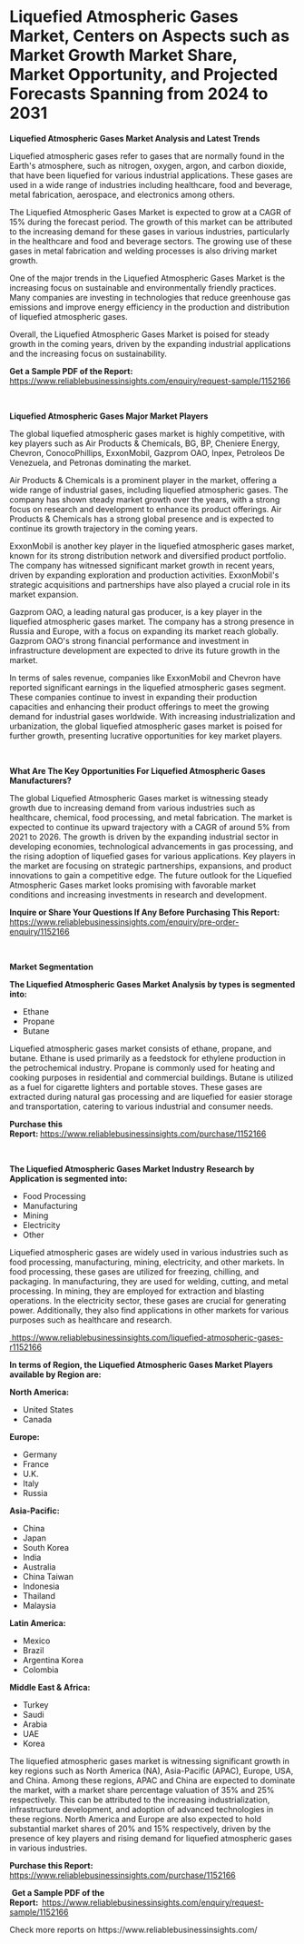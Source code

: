 <p><h1>Liquefied Atmospheric Gases Market, Centers on Aspects such as Market Growth Market Share, Market Opportunity, and Projected Forecasts Spanning from 2024 to 2031</h1></p><p><strong>Liquefied Atmospheric Gases Market Analysis and Latest Trends</strong></p>
<p><p>Liquefied atmospheric gases refer to gases that are normally found in the Earth's atmosphere, such as nitrogen, oxygen, argon, and carbon dioxide, that have been liquefied for various industrial applications. These gases are used in a wide range of industries including healthcare, food and beverage, metal fabrication, aerospace, and electronics among others.</p><p>The Liquefied Atmospheric Gases Market is expected to grow at a CAGR of 15% during the forecast period. The growth of this market can be attributed to the increasing demand for these gases in various industries, particularly in the healthcare and food and beverage sectors. The growing use of these gases in metal fabrication and welding processes is also driving market growth.</p><p>One of the major trends in the Liquefied Atmospheric Gases Market is the increasing focus on sustainable and environmentally friendly practices. Many companies are investing in technologies that reduce greenhouse gas emissions and improve energy efficiency in the production and distribution of liquefied atmospheric gases.</p><p>Overall, the Liquefied Atmospheric Gases Market is poised for steady growth in the coming years, driven by the expanding industrial applications and the increasing focus on sustainability.</p></p>
<p><strong>Get a Sample PDF of the Report:&nbsp;</strong> <a href="https://www.reliablebusinessinsights.com/enquiry/request-sample/1152166">https://www.reliablebusinessinsights.com/enquiry/request-sample/1152166</a></p>
<p>&nbsp;</p>
<p><strong>Liquefied Atmospheric Gases Major Market Players</strong></p>
<p><p>The global liquefied atmospheric gases market is highly competitive, with key players such as Air Products & Chemicals, BG, BP, Cheniere Energy, Chevron, ConocoPhillips, ExxonMobil, Gazprom OAO, Inpex, Petroleos De Venezuela, and Petronas dominating the market.</p><p>Air Products & Chemicals is a prominent player in the market, offering a wide range of industrial gases, including liquefied atmospheric gases. The company has shown steady market growth over the years, with a strong focus on research and development to enhance its product offerings. Air Products & Chemicals has a strong global presence and is expected to continue its growth trajectory in the coming years.</p><p>ExxonMobil is another key player in the liquefied atmospheric gases market, known for its strong distribution network and diversified product portfolio. The company has witnessed significant market growth in recent years, driven by expanding exploration and production activities. ExxonMobil's strategic acquisitions and partnerships have also played a crucial role in its market expansion.</p><p>Gazprom OAO, a leading natural gas producer, is a key player in the liquefied atmospheric gases market. The company has a strong presence in Russia and Europe, with a focus on expanding its market reach globally. Gazprom OAO's strong financial performance and investment in infrastructure development are expected to drive its future growth in the market.</p><p>In terms of sales revenue, companies like ExxonMobil and Chevron have reported significant earnings in the liquefied atmospheric gases segment. These companies continue to invest in expanding their production capacities and enhancing their product offerings to meet the growing demand for industrial gases worldwide. With increasing industrialization and urbanization, the global liquefied atmospheric gases market is poised for further growth, presenting lucrative opportunities for key market players.</p></p>
<p>&nbsp;</p>
<p><strong>What Are The Key Opportunities For Liquefied Atmospheric Gases Manufacturers?</strong></p>
<p><p>The global Liquefied Atmospheric Gases market is witnessing steady growth due to increasing demand from various industries such as healthcare, chemical, food processing, and metal fabrication. The market is expected to continue its upward trajectory with a CAGR of around 5% from 2021 to 2026. The growth is driven by the expanding industrial sector in developing economies, technological advancements in gas processing, and the rising adoption of liquefied gases for various applications. Key players in the market are focusing on strategic partnerships, expansions, and product innovations to gain a competitive edge. The future outlook for the Liquefied Atmospheric Gases market looks promising with favorable market conditions and increasing investments in research and development.</p></p>
<p><strong>Inquire or Share Your Questions If Any Before Purchasing This Report:</strong> <a href="https://www.reliablebusinessinsights.com/enquiry/pre-order-enquiry/1152166">https://www.reliablebusinessinsights.com/enquiry/pre-order-enquiry/1152166</a></p>
<p>&nbsp;</p>
<p><strong>Market Segmentation</strong></p>
<p><strong>The Liquefied Atmospheric Gases Market Analysis by types is segmented into:</strong></p>
<p><ul><li>Ethane</li><li>Propane</li><li>Butane</li></ul></p>
<p><p>Liquefied atmospheric gases market consists of ethane, propane, and butane. Ethane is used primarily as a feedstock for ethylene production in the petrochemical industry. Propane is commonly used for heating and cooking purposes in residential and commercial buildings. Butane is utilized as a fuel for cigarette lighters and portable stoves. These gases are extracted during natural gas processing and are liquefied for easier storage and transportation, catering to various industrial and consumer needs.</p></p>
<p><strong>Purchase this Report:&nbsp;</strong><a href="https://www.reliablebusinessinsights.com/purchase/1152166">https://www.reliablebusinessinsights.com/purchase/1152166</a></p>
<p>&nbsp;</p>
<p><strong>The Liquefied Atmospheric Gases Market Industry Research by Application is segmented into:</strong></p>
<p><ul><li>Food Processing</li><li>Manufacturing</li><li>Mining</li><li>Electricity</li><li>Other</li></ul></p>
<p><p>Liquefied atmospheric gases are widely used in various industries such as food processing, manufacturing, mining, electricity, and other markets. In food processing, these gases are utilized for freezing, chilling, and packaging. In manufacturing, they are used for welding, cutting, and metal processing. In mining, they are employed for extraction and blasting operations. In the electricity sector, these gases are crucial for generating power. Additionally, they also find applications in other markets for various purposes such as healthcare and research.</p></p>
<p><a href="https://www.reliablebusinessinsights.com/liquefied-atmospheric-gases-r1152166">&nbsp;https://www.reliablebusinessinsights.com/liquefied-atmospheric-gases-r1152166</a></p>
<p><strong>In terms of Region, the Liquefied Atmospheric Gases Market Players available by Region are:</strong></p>
<p>
    <p> <strong> North America: </strong>
        <ul>
            <li>United States</li>
            <li>Canada</li>
        </ul>
        </p> 
    <p> <strong> Europe: </strong>
        <ul>
            <li>Germany</li>
            <li>France</li>
            <li>U.K.</li>
            <li>Italy</li>
            <li>Russia</li>
        </ul>
        </p> 
    <p> <strong> Asia-Pacific: </strong>
        <ul>
            <li>China</li>
            <li>Japan</li>
            <li>South Korea</li>
            <li>India</li>
            <li>Australia</li>
            <li>China Taiwan</li>
            <li>Indonesia</li>
            <li>Thailand</li>
            <li>Malaysia</li>
        </ul>
        </p> 
    <p> <strong> Latin America: </strong>
        <ul>
            <li>Mexico</li>
            <li>Brazil</li>
            <li>Argentina Korea</li>
            <li>Colombia</li>
        </ul>
        </p> 
    <p> <strong> Middle East & Africa: </strong>
        <ul>
            <li>Turkey</li>
            <li>Saudi</li>
            <li>Arabia</li>
            <li>UAE</li>
            <li>Korea</li>
        </ul>
    </p>
    </p>
<p><p>The liquefied atmospheric gases market is witnessing significant growth in key regions such as North America (NA), Asia-Pacific (APAC), Europe, USA, and China. Among these regions, APAC and China are expected to dominate the market, with a market share percentage valuation of 35% and 25% respectively. This can be attributed to the increasing industrialization, infrastructure development, and adoption of advanced technologies in these regions. North America and Europe are also expected to hold substantial market shares of 20% and 15% respectively, driven by the presence of key players and rising demand for liquefied atmospheric gases in various industries.</p></p>
<p><strong>Purchase this Report: </strong><a href="https://www.reliablebusinessinsights.com/purchase/1152166">https://www.reliablebusinessinsights.com/purchase/1152166</a></p>
<p>&nbsp;<strong>Get a Sample PDF of the Report:&nbsp;&nbsp;</strong><a href="https://www.reliablebusinessinsights.com/enquiry/request-sample/1152166">https://www.reliablebusinessinsights.com/enquiry/request-sample/1152166</a></p>
<p><strong></strong></p>
<p>Check more reports on https://www.reliablebusinessinsights.com/</p>